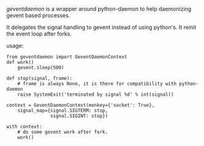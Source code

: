 *geventdaemon* is a wrapper around python-daemon to help daemonizing gevent based processes.

It delegates the signal handling to gevent instead of using python's.
It reinit the event loop after forks.

usage:

    from geventdaemon import GeventDaemonContext
    def work()
        gevent.sleep(500)

    def stop(signal, frame):
        # frame is always None, it is there for compatibility with python-daemon
        raise SystemExit('terminated by signal %d' % int(signal))

    context = GeventDaemonContext(monkey={'socket': True},
        signal_map={signal.SIGTERM: stop,
                    signal.SIGINT: stop})

    with context:
        # do some gevent work after fork.
        work()

